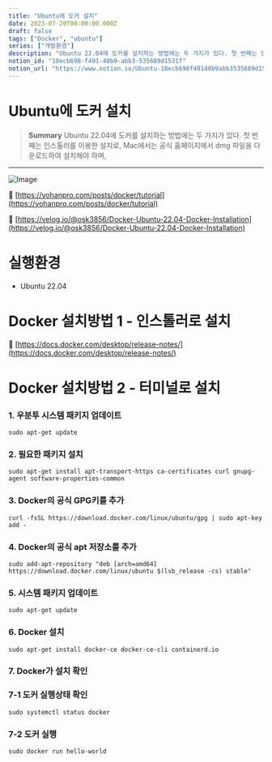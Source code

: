 ```yaml
---
title: "Ubuntu에 도커 설치"
date: 2023-07-20T00:00:00.000Z
draft: false
tags: ["Docker", "ubuntu"]
series: ["개발환경"]
description: "Ubuntu 22.04에 도커를 설치하는 방법에는 두 가지가 있다. 첫 번째는 인스톨러를 이용한 설치로, Mac에서는 공식 홈페이지에서 dmg 파일을 다운로드하여 설치해야 하며, "
notion_id: "18ecb698-f491-40b9-abb3-535689d1531f"
notion_url: "https://www.notion.so/Ubuntu-18ecb698f49140b9abb3535689d1531f"
---
```


# Ubuntu에 도커 설치

> **Summary**
> Ubuntu 22.04에 도커를 설치하는 방법에는 두 가지가 있다. 첫 번째는 인스톨러를 이용한 설치로, Mac에서는 공식 홈페이지에서 dmg 파일을 다운로드하여 설치해야 하며, 

---

![Image](https://prod-files-secure.s3.us-west-2.amazonaws.com/09ccd4d5-876c-4bba-bbdf-cc77a0a11257/c84ffdfa-ad3c-40ca-8228-2e96fec1f73e/Untitled.png?X-Amz-Algorithm=AWS4-HMAC-SHA256&X-Amz-Content-Sha256=UNSIGNED-PAYLOAD&X-Amz-Credential=ASIAZI2LB466YYFTE4QQ%2F20250724%2Fus-west-2%2Fs3%2Faws4_request&X-Amz-Date=20250724T102104Z&X-Amz-Expires=3600&X-Amz-Security-Token=IQoJb3JpZ2luX2VjEAIaCXVzLXdlc3QtMiJIMEYCIQDEuiolbxWajleK1vWeQqdTrZpxTMDrJB3Z1oWGf4WwFQIhAI30v7pfhw2hf4DnfYjpDg76n9wzQ3i1%2BUfW4Hxg8wrmKv8DCCoQABoMNjM3NDIzMTgzODA1IgzbAK3G0X04va65mZkq3AMv9lFxz2DFduQAqluKWgsqE7NJyiI0MTaw%2F5wmfdzG%2B5eAYHmWkBQcuyO6laa8AUFL%2FLseJfS3yQAaiXPHu0vlV1fLcfNa%2Fk3YHQlJ3C8FtKVxNVXWmLFTaQCRrAx91limyaEtCKzXBNKvBodM%2Ftmja5SNED2Ewmd%2BNSzFZezAFwAtI%2BXWwlx3sv2uvyL%2BO7EzPAEtsed4q%2FSyA5vVDFZTjho5byvbrACqEBbq2v%2FOeCqM5WZ7DJywJzyVXdwQG2rCfqUqiRgOnVOmqy3Y8RYPSN%2BuuyuFH9Fiu8fScx3UVgnzr5qpz5LIMVvNOLpbL%2Bdd20UFRwopmCbr5xhQHu3xm5mDySXxZLmxU%2BPP0eivnNYufUlq3LfWbRivSKqEZZGMnhQ%2FLP66womzOuxktBho6sgSwDREht%2FIa860%2B4aU6Wxq33t7ih655N28d8DlnDav5Vx7Trlie4R7I81HxjTq6g8gBZaMX%2FzOtaspnvOzL3n37RnylJtgxBmq6Zq%2B6Yl6OYSqMe6SHb3ERV8Pz2tgpeoJ4yPOiq01TS2q2bWhr0nmlzQgFV6deJ3AfmQ2r1WNPcnh3sRcRlTs49PNGsJ3vgi%2FuN6HKIZMo4qOFAjAkENQ6Vgjqy%2FijFTP6jCT9YfEBjqkAbtd3tMBLPPnq3Hf4RVcrJ2QSuI3tvQXHqzXKUPqfPSsulc6%2BMxOaYyMu2uFuRRWkO2G3g5COWl8fF0laccqwh%2BK9Ew3qiwo4oloKH50Q4Gr6DxwOvbTj4v1ogD7iALnG9Xq7nrDMqg%2FjkTArw%2FluidhnaSEY7dUoiBcCDWBYqg%2FaC5EIP%2F9MGht3jDpuVTf9nVUELrcaZuwEczCbu0sIzLCZdX8&X-Amz-Signature=7d7b6ae797078d3ae9a0edff2d536f9c11aa1543680cd919d47618be7b156efb&X-Amz-SignedHeaders=host&x-amz-checksum-mode=ENABLED&x-id=GetObject)

🔗 [https://yohanpro.com/posts/docker/tutorial](https://yohanpro.com/posts/docker/tutorial)

🔗 [https://velog.io/@osk3856/Docker-Ubuntu-22.04-Docker-Installation](https://velog.io/@osk3856/Docker-Ubuntu-22.04-Docker-Installation)

# 실행환경

- Ubuntu 22.04

# Docker 설치방법 1 - 인스톨러로 설치

🔗 [https://docs.docker.com/desktop/release-notes/](https://docs.docker.com/desktop/release-notes/)

# Docker 설치방법 2 - 터미널로 설치

### 1. 우분투 시스템 패키지 업데이트

```shell
sudo apt-get update
```

### 2. 필요한 패키지 설치

```shell
sudo apt-get install apt-transport-https ca-certificates curl gnupg-agent software-properties-common
```

### 3. Docker의 공식 GPG키를 추가

```shell
curl -fsSL https://download.docker.com/linux/ubuntu/gpg | sudo apt-key add -
```

### 4. Docker의 공식 apt 저장소를 추가

```shell
sudo add-apt-repository "deb [arch=amd64] https://download.docker.com/linux/ubuntu $(lsb_release -cs) stable"
```

### 5. 시스템 패키지 업데이트

```shell
sudo apt-get update
```

### 6. Docker 설치

```shell
sudo apt-get install docker-ce docker-ce-cli containerd.io
```

### 7. Docker가 설치 확인

### 7-1 도커 실행상태 확인

```shell
sudo systemctl status docker
```

### 7-2 도커 실행

```shell
sudo docker run hello-world
```

